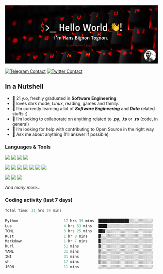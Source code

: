 ![Cover](assets/gh-readme-cover.png)

[![Telegram Contact](https://img.shields.io/badge/Telegram-%230088CC.svg?style=for-the-badge&logo=telegram&logoColor=white)](https://t.me/hanstobi) [![Twitter Contact](https://img.shields.io/badge/Twitter-%2308A0E9.svg?style=for-the-badge&logo=twitter&logoColor=white)](https://twitter.com/_tobihans)

## In a Nutshell
- 👤 21 y.o, freshly graduated in **Software Engineering**
- 🖤 loves dark mode, *Linux*, reading, games and family.
- 🌱 I’m currently learning a lot of ***Software Engineering*** and ***Data*** related stuffs :)
- 👯 I’m looking to collaborate on anything related to **.py**, **.ts** or **.rs** (code, in general)
- 🤔 I’m looking for help with contributing to Open Source in the right way
- 💬 Ask me about anything (I'll answer if possible)

### Languages & Tools
![](https://img.shields.io/badge/Linux-%23eab30f.svg?style=for-the-badge&logo=linux&logoColor=black) ![](https://img.shields.io/badge/Git-%23e54a2f.svg?style=for-the-badge&logo=git&logoColor=white) ![](https://img.shields.io/badge/Github-%231a1d21.svg?style=for-the-badge&logo=github&logoColor=white) ![](https://img.shields.io/badge/Docker-%230394f0.svg?style=for-the-badge&logo=docker&logoColor=white)

![](https://img.shields.io/badge/C-%231a1d21.svg?style=for-the-badge&logo=C&logoColor=white) ![](https://img.shields.io/badge/TypeScript-%230074c2.svg?style=for-the-badge&logo=typescript&logoColor=white) ![](https://img.shields.io/badge/Python-%23f0c540.svg?style=for-the-badge&logo=python) ![](https://img.shields.io/badge/Rust-%23ea4800.svg?style=for-the-badge&logo=rust) ![](https://img.shields.io/badge/Php-%237175aa.svg?style=for-the-badge&logo=php&logoColor=white) ![](https://img.shields.io/badge/HTML-%23d84924.svg?style=for-the-badge&logo=html5&logoColor=white) ![](https://img.shields.io/badge/Scss-%23c45f92.svg?style=for-the-badge&logo=sass&logoColor=white)

![](https://img.shields.io/badge/Vue-%23314559.svg?style=for-the-badge&logo=vue.js) ![](https://img.shields.io/badge/Laravel-%23e54a2f.svg?style=for-the-badge&logo=laravel&logoColor=white) ![](https://img.shields.io/badge/Adonis-%235a45ff.svg?style=for-the-badge&logo=adonisjs)

*And many more...*

### Coding activity (last 7 days)
<!--START_SECTION:waka-->

```python
Total Time: 31 hrs 39 mins

Python                     17 hrs 39 mins  ██████████████░░░░░░░░░░░   55.70 %
Lua                        4 hrs 53 mins   ████░░░░░░░░░░░░░░░░░░░░░   15.44 %
TOML                       3 hrs 25 mins   ██▓░░░░░░░░░░░░░░░░░░░░░░   10.82 %
Rust                       1 hr 8 mins     █░░░░░░░░░░░░░░░░░░░░░░░░   03.62 %
Markdown                   1 hr 7 mins     █░░░░░░░░░░░░░░░░░░░░░░░░   03.55 %
hurl                       51 mins         ▓░░░░░░░░░░░░░░░░░░░░░░░░   02.69 %
YAML                       31 mins         ▒░░░░░░░░░░░░░░░░░░░░░░░░   01.67 %
INI                        31 mins         ▒░░░░░░░░░░░░░░░░░░░░░░░░   01.66 %
sh                         17 mins         ▒░░░░░░░░░░░░░░░░░░░░░░░░   00.92 %
JSON                       11 mins         ░░░░░░░░░░░░░░░░░░░░░░░░░   00.63 %
```

<!--END_SECTION:waka-->
